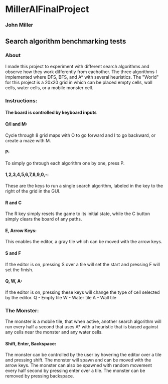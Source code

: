 # MillerAIFinalProject
### John Miller
## Search algorithm benchmarking tests


### About
I made this project to experiment with different search algorithms and observe how they work differently from eachother. The three algorithms I implemented where DFS, BFS, and A* with several heuristics. The "World" for this project is a 20x20 grid in which can be placed empty cells, wall cells, water cells, or a mobile monster cell. 

### Instructions:
#### The board is controlled by keyboard inputs

#### O/I and M:
Cycle through 8 grid maps with O to go forward and I to go backward, or create a maze with M.

#### P:
To simply go through each algorithm one by one, press P. 

#### 1,2,3,4,5,6,7,8,9,0,-:
These are the keys to run a single search algorithm, labeled in the key to the right of the grid in the GUI.

#### R and C
The R key simply resets the game to its initial state, while the C button simply clears the board of any paths.

#### E, Arrow Keys:
This enables the editor, a gray tile which can be moved with the arrow keys.

#### S and F
If the editor is on, pressing S over a tile will set the start and pressing F will set the finish.

#### Q, W, A:
If the editor is on, pressing these keys will change the type of cell selected by the editor.
Q - Empty tile
W - Water tile
A - Wall tile

### The Monster:
The monster is a mobile tile, that when active, another search algorithm will run every half a second that uses A* with a heuristic that is biased against any cells near the monster and any water cells.

#### Shift, Enter, Backspace:
The monster can be controlled by the user by hovering the editor over a tile and pressing shift. The monster will spawn and can be moved with the arrow keys. The monster can also be spawned with random movement every half second by pressing enter over a tile. The monster can be removed by pressing backspace.
